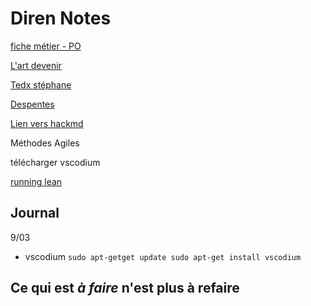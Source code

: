# Diren Notes

[fiche métier - PO](https://www.cegos.fr/fiches-metiers/les-metiers-de-la-gestion-de-projets/fiche-metier-product-owner)

[L'art devenir](https://www.amazon.fr/Lart-devenir-une-%C3%A9quipe-agile/dp/2100790285)

[Tedx stéphane](https://www.youtube.com/watch?v=fpgBzy793mc)

[Despentes](https://www.liberation.fr/debats/2020/03/01/cesars-desormais-on-se-leve-et-on-se-barre_1780212)

[Lien vers hackmd](https://hackmd.io/aHAAIIX9Tyqq1D7mDBqr1Q?edit)

Méthodes Agiles

télécharger vscodium

[running lean](http://lesvigies.fr/wp-content/uploads/2018/09/running-lean-ash.pdf)

Journal
---
9/03 

- vscodium
`
sudo apt-getget update
sudo apt-get install vscodium 
`

## Ce qui est _à faire_ n'est plus à refaire



